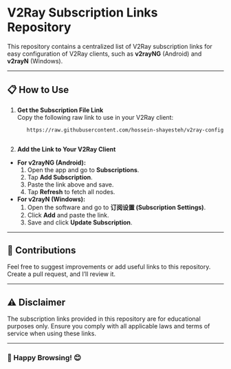 # V2Ray Subscription Links Repository

This repository contains a centralized list of V2Ray subscription links for easy configuration of V2Ray clients, such as **v2rayNG** (Android) and **v2rayN** (Windows).

---

## 📋 How to Use

1. **Get the Subscription File Link**  
   Copy the following raw link to use in your V2Ray client:
   ```bash
      https://raw.githubusercontent.com/hossein-shayesteh/v2ray-config/refs/heads/main/V2RayConfigs

   

3. **Add the Link to Your V2Ray Client**  
- **For v2rayNG (Android):**
  1. Open the app and go to **Subscriptions**.
  2. Tap **Add Subscription**.
  3. Paste the link above and save.
  4. Tap **Refresh** to fetch all nodes.
- **For v2rayN (Windows):**
  1. Open the software and go to **订阅设置 (Subscription Settings)**.
  2. Click **Add** and paste the link.
  3. Save and click **Update Subscription**.

---


## 🤝 Contributions

Feel free to suggest improvements or add useful links to this repository. Create a pull request, and I’ll review it.

---

## ⚠️ Disclaimer

The subscription links provided in this repository are for educational purposes only. Ensure you comply with all applicable laws and terms of service when using these links.

---

### 🎉 Happy Browsing! 😊

